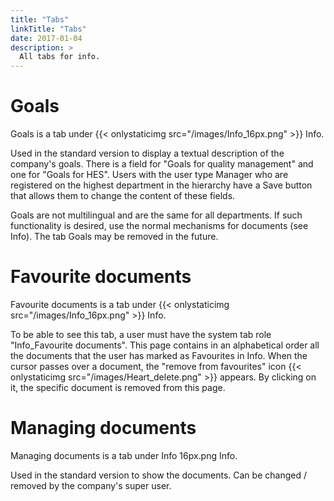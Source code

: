 ```yaml
---
title: "Tabs"
linkTitle: "Tabs"
date: 2017-01-04
description: >
  All tabs for info.
---
```

# Goals
Goals is a tab under {{< onlystaticimg src="/images/Info_16px.png" >}} Info.

Used in the standard version to display a textual description of the company's goals. There is a field for "Goals for quality management" and one for "Goals for HES". Users with the user type Manager who are registered on the highest department in the hierarchy have a Save button that allows them to change the content of these fields.

Goals are not multilingual and are the same for all departments. If such functionality is desired, use the normal mechanisms for documents (see Info). The tab Goals may be removed in the future. 

# Favourite documents

Favourite documents is a tab under {{< onlystaticimg src="/images/Info_16px.png" >}} Info.

To be able to see this tab, a user must have the system tab role "Info_Favourite documents".
This page contains in an alphabetical order all the documents that the user has marked as Favourites in Info. When the cursor passes over a document, the "remove from favourites" icon {{< onlystaticimg src="/images/Heart_delete.png" >}} appears. By clicking on it, the specific document is removed from this page.

# Managing documents
Managing documents is a tab under Info 16px.png Info.

Used in the standard version to show the documents. Can be changed / removed by the company's super user.